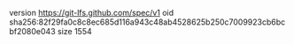 version https://git-lfs.github.com/spec/v1
oid sha256:82f29fa0c8c8ec685d116a943c48ab4528625b250c7009923cb6bcbf2080e043
size 1554
